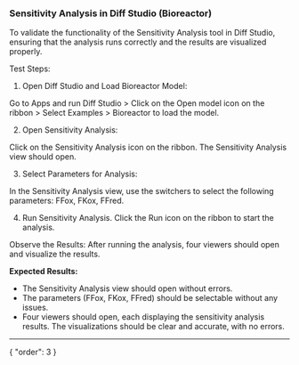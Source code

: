 ### Sensitivity Analysis in Diff Studio (Bioreactor)

To validate the functionality of the Sensitivity Analysis tool in Diff Studio, ensuring that the analysis runs correctly and the results are visualized properly.

Test Steps:

1. Open Diff Studio and Load Bioreactor Model:

Go to Apps and run Diff Studio > Click on the Open model icon on the ribbon > Select Examples > Bioreactor to load the model.

2. Open Sensitivity Analysis:

Click on the Sensitivity Analysis icon on the ribbon. The Sensitivity Analysis view should open.

3. Select Parameters for Analysis:

In the Sensitivity Analysis view, use the switchers to select the following parameters: FFox, FKox, FFred.

4. Run Sensitivity Analysis. Click the Run icon on the ribbon to start the analysis.

Observe the Results: After running the analysis, four viewers should open and visualize the results.

**Expected Results:**

* The Sensitivity Analysis view should open without errors.
* The parameters (FFox, FKox, FFred) should be selectable without any issues.
* Four viewers should open, each displaying the sensitivity analysis results. The visualizations should be clear and accurate, with no errors.

---
{
  "order": 3
}